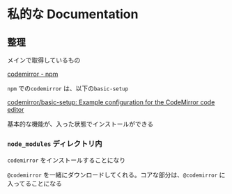 # 私的な Documentation

## 整理

メインで取得しているもの

[codemirror - npm](https://www.npmjs.com/package/codemirror)

`npm` での`codemirror` は、以下の`basic-setup`

[codemirror/basic-setup: Example configuration for the CodeMirror code editor](https://github.com/codemirror/basic-setup)

基本的な機能が、入った状態でインストールができる

### `node_modules` ディレクトリ内

`codemirror` をインストールすることになり

`@codemirror` を一緒にダウンロードしてくれる。コアな部分は、`@codemirror` に入ってることになる
